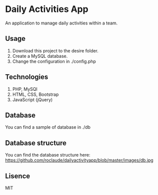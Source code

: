 # Daily Activities App

An application to manage daily activities within a team.

## Usage
1. Download this project to the desire folder.
2. Create a MySQL database.
3. Change the configuration in ./config.php

## Technologies
1. PHP, MySQl
2. HTML, CSS, Bootstrap
3. JavaScript (jQuery)

## Database
You can find a sample of database in ./db

## Database structure
You can find the database structure here:
https://github.com/roclaude/dailyactivityapp/blob/master/images/db.jpg

## Lisence
MIT
